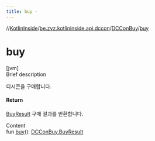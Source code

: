 ```yaml
---
title: buy -
---
```

//[KotlinInside](../../index.md)/[be.zvz.kotlininside.api.dccon](../index.md)/[DCConBuy](index.md)/[buy](buy.md)



# buy  
[jvm]  
Brief description  


디시콘을 구매합니다.



#### Return  


[BuyResult](-buy-result/index.md) 구매 결과를 반환합니다.

  
Content  
fun [buy](buy.md)(): [DCConBuy.BuyResult](-buy-result/index.md)  



